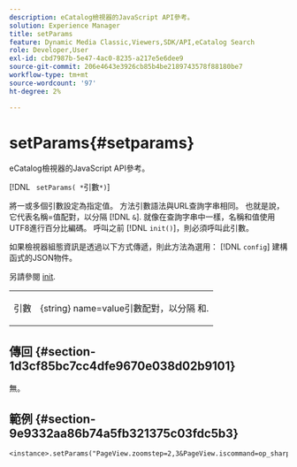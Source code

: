 ```yaml
---
description: eCatalog檢視器的JavaScript API參考。
solution: Experience Manager
title: setParams
feature: Dynamic Media Classic,Viewers,SDK/API,eCatalog Search
role: Developer,User
exl-id: cbd7987b-5e47-4ac0-8235-a217e5e6dee9
source-git-commit: 206e4643e3926cb85b4be2189743578f88180be7
workflow-type: tm+mt
source-wordcount: '97'
ht-degree: 2%

---
```


# setParams{#setparams}

eCatalog檢視器的JavaScript API參考。

[!DNL ` setParams( *`引數`*)`]

將一或多個引數設定為指定值。 方法引數語法與URL查詢字串相同。 也就是說，它代表名稱=值配對，以分隔 [!DNL `&`]. 就像在查詢字串中一樣，名稱和值使用UTF8進行百分比編碼。 呼叫之前 [!DNL `init()`]，則必須呼叫此引數。

如果檢視器組態資訊是透過以下方式傳遞，則此方法為選用： [!DNL `config`] 建構函式的JSON物件。

另請參閱 [init](../../../c-html5-s7-aem-asset-viewers/c-html5-20-ecatalog-viewer-about/c-html5-20-ecatalog-viewer-javascriptapiref/r-html5-ecatalog-viewer-20-javascriptapiref-init.md#reference-aee94dd92a28410784f7a1792e28683b).

<table id="table_896DFF34A68A403DB93A6D597461A573"> 
 <tbody> 
  <tr> 
   <td colname="col1"> <p> <span class="codeph"> <span class="varname"> 引數</span> </span> </p> </td> 
   <td colname="col2"> <p> <span class="codeph"> {string}</span> name=value引數配對，以分隔 <span class="codeph"> 和</span>. </p> </td> 
  </tr> 
 </tbody> 
</table>

## 傳回 {#section-1d3cf85bc7cc4dfe9670e038d02b9101}

無。

## 範例 {#section-9e9332aa86b74a5fb321375c03fdc5b3}

```
<instance>.setParams("PageView.zoomstep=2,3&PageView.iscommand=op_sharpen%3d1")
```
